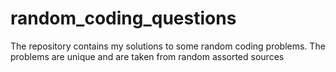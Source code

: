# random_coding_questions
The repository contains my solutions to some random coding problems. The problems are unique and are taken from random assorted sources
